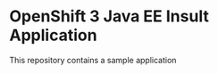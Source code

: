OpenShift 3 Java EE Insult Application
====================

This repository contains a sample application

